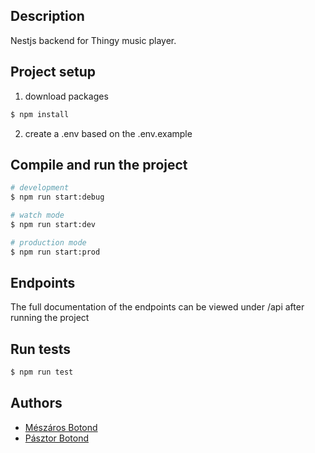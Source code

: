 
## Description

Nestjs backend for Thingy music player.

## Project setup
1. download packages
```bash
$ npm install
```
2. create a .env based on the .env.example

## Compile and run the project

```bash
# development
$ npm run start:debug

# watch mode
$ npm run start:dev

# production mode
$ npm run start:prod
```

## Endpoints

The full documentation of the endpoints can be viewed under /api after running the project

## Run tests

```bash
$ npm run test
```

## Authors
* [Mészáros Botond]()
* [Pásztor Botond](https://github.com/BroGamesJaj)
